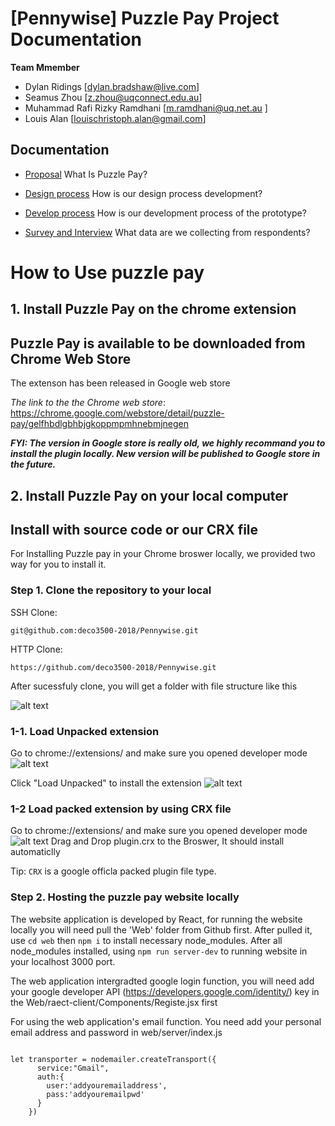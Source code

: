 # [Pennywise] Puzzle Pay Project Documentation

**Team Mmember**

* Dylan Ridings [dylan.bradshaw@live.com]
* Seamus Zhou [z.zhou@uqconnect.edu.au]
* Muhammad Rafi Rizky Ramdhani [m.ramdhani@uq.net.au ]
* Louis Alan [louischristoph.alan@gmail.com]

## Documentation

* [Proposal](https://github.com/deco3500-2018/Pennywise/wiki/Proposal)
What Is Puzzle Pay?

* [Design process](https://github.com/deco3500-2018/Pennywise/wiki/Design-process)
How is our design process development?

* [Develop process](https://github.com/deco3500-2018/Pennywise/wiki/Develop-Progress-&-Code-Go-Through)
How is our development process of the prototype?

* [Survey and Interview](https://github.com/deco3500-2018/Pennywise/wiki/Survey-and-Interview)
What data are we collecting from respondents?

# How to Use puzzle pay
## 1. Install Puzzle Pay on the chrome extension
## Puzzle Pay is available to be downloaded from Chrome Web Store
The extenson has been released in Google web store

 _The link to the the Chrome web store_: https://chrome.google.com/webstore/detail/puzzle-pay/gelfhbdlgbhbjgkoppmpmhnebmjnegen

_**FYI: The version in Google store is really old, we highly recommand you to install the plugin locally. New version will be published to Google store in the future.**_

## 2. Install Puzzle Pay on your local computer
## Install with source code or our CRX file
For Installing Puzzle pay in your Chrome broswer locally, we provided two way for you to install it.

### Step 1. Clone the repository to your local
SSH Clone:
~~~~
git@github.com:deco3500-2018/Pennywise.git
~~~~

HTTP Clone:
~~~~
https://github.com/deco3500-2018/Pennywise.git
~~~~

After sucessfuly clone, you will get a folder with file structure like this

![alt text](https://github.com/deco3500-2018/Pennywise/blob/master/Plugin/assets/Images/Screen%20Shot%202018-09-16%20at%2010.36.43%20am.png)

### 1-1. Load Unpacked extension
Go to chrome://extensions/ and make sure you opened developer mode
![alt text](https://github.com/deco3500-2018/Pennywise/blob/master/Plugin/assets/Images/Screen%20Shot%202018-09-16%20at%2010.57.18%20am.png)


Click "Load Unpacked" to install the extension
![alt text](https://github.com/deco3500-2018/Pennywise/blob/master/Plugin/assets/Images/Screen%20Shot%202018-09-16%20at%2010.57.35%20am.png)

### 1-2 Load packed extension by using CRX file
Go to chrome://extensions/ and make sure you opened developer mode
![alt text](https://github.com/deco3500-2018/Pennywise/blob/master/Plugin/assets/Images/Screen%20Shot%202018-09-16%20at%2010.57.18%20am.png)
Drag and Drop plugin.crx to the Broswer, It should install automaticlly

Tip: `CRX` is a google officla packed plugin file type.

### Step 2. Hosting the puzzle pay website locally
The website application is developed by React, for running the website locally you will need pull the 'Web' folder from Github first.
After pulled it, use `cd web` then `npm i` to install necessary node_modules.
After all node_modules installed, using `npm run server-dev` to running website in your localhost 3000 port.

The web application intergradted google login function, you will need add your google developer API (https://developers.google.com/identity/) key in the Web/raect-client/Components/Registe.jsx first

For using the web application's email function. You need add your personal email address and password in web/server/index.js
~~~~

let transporter = nodemailer.createTransport({
      service:"Gmail",
      auth:{
        user:'addyouremailaddress',
        pass:'addyouremailpwd'
      }
    })

~~~~
